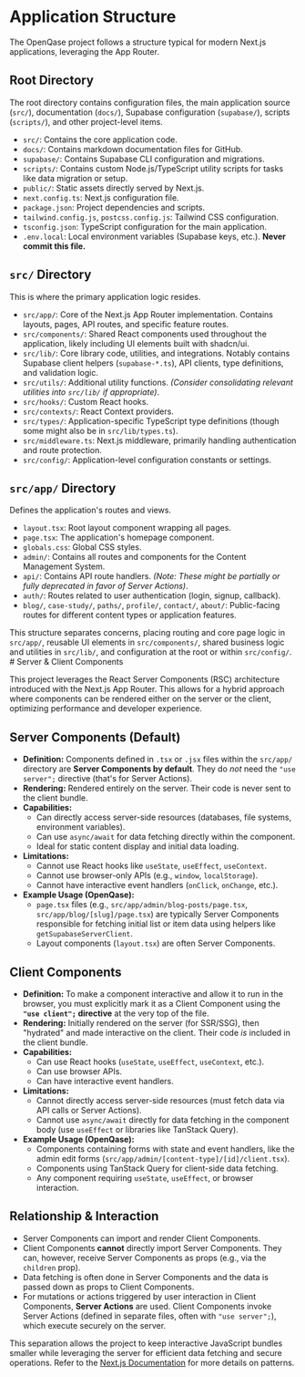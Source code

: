 # Application Structure

The OpenQase project follows a structure typical for modern Next.js applications, leveraging the App Router.

## Root Directory

The root directory contains configuration files, the main application source (`src/`), documentation (`docs/`), Supabase configuration (`supabase/`), scripts (`scripts/`), and other project-level items.

*   `src/`: Contains the core application code.
*   `docs/`: Contains markdown documentation files for GitHub.
*   `supabase/`: Contains Supabase CLI configuration and migrations.
*   `scripts/`: Contains custom Node.js/TypeScript utility scripts for tasks like data migration or setup.
*   `public/`: Static assets directly served by Next.js.
*   `next.config.ts`: Next.js configuration file.
*   `package.json`: Project dependencies and scripts.
*   `tailwind.config.js`, `postcss.config.js`: Tailwind CSS configuration.
*   `tsconfig.json`: TypeScript configuration for the main application.
*   `.env.local`: Local environment variables (Supabase keys, etc.). **Never commit this file.**

## `src/` Directory

This is where the primary application logic resides.

*   `src/app/`: Core of the Next.js App Router implementation. Contains layouts, pages, API routes, and specific feature routes.
*   `src/components/`: Shared React components used throughout the application, likely including UI elements built with shadcn/ui.
*   `src/lib/`: Core library code, utilities, and integrations. Notably contains Supabase client helpers (`supabase-*.ts`), API clients, type definitions, and validation logic.
*   `src/utils/`: Additional utility functions. *(Consider consolidating relevant utilities into `src/lib/` if appropriate)*.
*   `src/hooks/`: Custom React hooks.
*   `src/contexts/`: React Context providers.
*   `src/types/`: Application-specific TypeScript type definitions (though some might also be in `src/lib/types.ts`).
*   `src/middleware.ts`: Next.js middleware, primarily handling authentication and route protection.
*   `src/config/`: Application-level configuration constants or settings.

## `src/app/` Directory

Defines the application's routes and views.

*   `layout.tsx`: Root layout component wrapping all pages.
*   `page.tsx`: The application's homepage component.
*   `globals.css`: Global CSS styles.
*   `admin/`: Contains all routes and components for the Content Management System.
*   `api/`: Contains API route handlers. *(Note: These might be partially or fully deprecated in favor of Server Actions)*.
*   `auth/`: Routes related to user authentication (login, signup, callback).
*   `blog/`, `case-study/`, `paths/`, `profile/`, `contact/`, `about/`: Public-facing routes for different content types or application features.

This structure separates concerns, placing routing and core page logic in `src/app/`, reusable UI elements in `src/components/`, shared business logic and utilities in `src/lib/`, and configuration at the root or within `src/config/`. # Server & Client Components

This project leverages the React Server Components (RSC) architecture introduced with the Next.js App Router. This allows for a hybrid approach where components can be rendered either on the server or the client, optimizing performance and developer experience.

## Server Components (Default)

*   **Definition:** Components defined in `.tsx` or `.jsx` files within the `src/app/` directory are **Server Components by default**. They do *not* need the `"use server";` directive (that's for Server Actions).
*   **Rendering:** Rendered entirely on the server. Their code is never sent to the client bundle.
*   **Capabilities:**
    *   Can directly access server-side resources (databases, file systems, environment variables).
    *   Can use `async/await` for data fetching directly within the component.
    *   Ideal for static content display and initial data loading.
*   **Limitations:**
    *   Cannot use React hooks like `useState`, `useEffect`, `useContext`.
    *   Cannot use browser-only APIs (e.g., `window`, `localStorage`).
    *   Cannot have interactive event handlers (`onClick`, `onChange`, etc.).
*   **Example Usage (OpenQase):**
    *   `page.tsx` files (e.g., `src/app/admin/blog-posts/page.tsx`, `src/app/blog/[slug]/page.tsx`) are typically Server Components responsible for fetching initial list or item data using helpers like `getSupabaseServerClient`.
    *   Layout components (`layout.tsx`) are often Server Components.

## Client Components

*   **Definition:** To make a component interactive and allow it to run in the browser, you must explicitly mark it as a Client Component using the **`"use client";` directive** at the very top of the file.
*   **Rendering:** Initially rendered on the server (for SSR/SSG), then "hydrated" and made interactive on the client. Their code *is* included in the client bundle.
*   **Capabilities:**
    *   Can use React hooks (`useState`, `useEffect`, `useContext`, etc.).
    *   Can use browser APIs.
    *   Can have interactive event handlers.
*   **Limitations:**
    *   Cannot directly access server-side resources (must fetch data via API calls or Server Actions).
    *   Cannot use `async/await` directly for data fetching in the component body (use `useEffect` or libraries like TanStack Query).
*   **Example Usage (OpenQase):**
    *   Components containing forms with state and event handlers, like the admin edit forms (`src/app/admin/[content-type]/[id]/client.tsx`).
    *   Components using TanStack Query for client-side data fetching.
    *   Any component requiring `useState`, `useEffect`, or browser interaction.

## Relationship & Interaction

*   Server Components can import and render Client Components.
*   Client Components **cannot** directly import Server Components. They can, however, receive Server Components as props (e.g., via the `children` prop).
*   Data fetching is often done in Server Components and the data is passed down as props to Client Components.
*   For mutations or actions triggered by user interaction in Client Components, **Server Actions** are used. Client Components invoke Server Actions (defined in separate files, often with `"use server";`), which execute securely on the server.

This separation allows the project to keep interactive JavaScript bundles smaller while leveraging the server for efficient data fetching and secure operations. Refer to the [Next.js Documentation](https://nextjs.org/docs/app/building-your-application/rendering/composition-patterns) for more details on patterns. 
